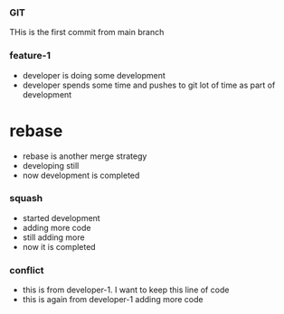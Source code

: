 ### GIT
THis is the first commit from main branch

### feature-1
* developer is doing some development
* developer spends some time and pushes to git lot of time as part of development

# rebase
* rebase is another merge strategy
* developing still
* now development is completed

### squash
* started development
* adding more code
* still adding more
* now it is completed

### conflict
* this is from developer-1. I want to keep this line of code
* this is again from developer-1 adding more code